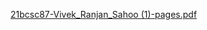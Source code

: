 [21bcsc87-Vivek_Ranjan_Sahoo (1)-pages.pdf](https://github.com/user-attachments/files/16331339/21bcsc87-Vivek_Ranjan_Sahoo.1.-pages.pdf)
